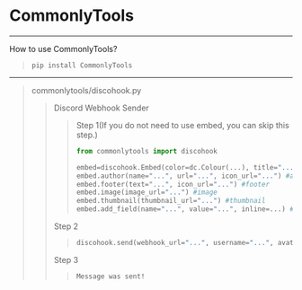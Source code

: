 # CommonlyTools

----------

How to use CommonlyTools?
>```pip install CommonlyTools```
----------

>commonlytools/discohook.py
>>Discord Webhook Sender
>>>Step 1(If you do not need to use embed, you can skip this step.)
>>>```py
>>>from commonlytools import discohook
>>>
>>>embed=discohook.Embed(color=dc.Colour(...), title="...", description="...") #If you need, you can enter the colour, title or descriotion
>>>embed.author(name="...", url="...", icon_url="...") #author
>>>embed.footer(text="...", icon_url="...") #footer
>>>embed.image(image_url="...") #image
>>>embed.thumbnail(thumbnail_url="...") #thumbnail
>>>embed.add_field(name="...", value="...", inline=...) #add_field #This function can unlimited superposition.
>>>```
>>
>>Step 2
>>>```py
>>>discohook.send(webhook_url="...", username="...", avatar_url="...", content="...", embeds=[...])
>>>```
>>
>>Step 3
>>>```
>>>Message was sent!
>>>```